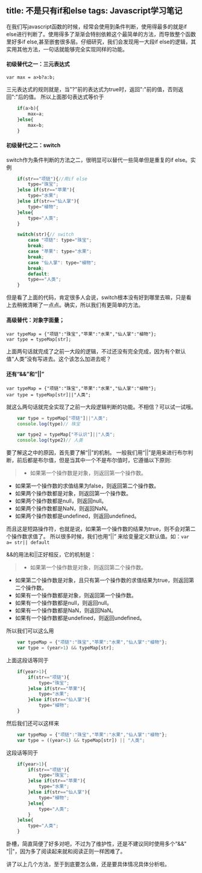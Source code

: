title: 不是只有if和else
tags: Javascript学习笔记
---

在我们写javascript函数的时候，经常会使用到条件判断，使用得最多的就是if else进行判断了。使用得多了渐渐会特别依赖这个最简单的方法，而导致整个函数里好多if else,甚至嵌套很多层。仔细研究，我们会发现用一大段if else的逻辑，其实用其他方法，一句话就能够完全实现同样的功能。

#### 初级替代之一：三元表达式
    
    var max = a>b?a:b;

三元表达式的规则就是，当"?"前的表达式为true时，返回":"前的值，否则返回":"后的值。
所以上面那句表达式等价于
```javascript
    if(a>b){
        max=a;
    }else{
        max=b;
    }
```
#### 初级替代之二：switch

switch作为条件判断的方法之二，很明显可以替代一些简单但是重复的if else。实例
```javascript
    if(str=="项链"){//用if else
        type="珠宝";
    }else if(str=="苹果"){
        type="水果";
    }else if(str=="仙人掌"){
        type="植物";
    }else{
        type="人类";
    }

    switch(str){// switch
        case "项链": type="珠宝";
        break;
        case "苹果": type="水果";
        break;
        case "仙人掌": type="植物";
        break;
        default:
        type=="人类";
    }
```
但是看了上面的代码，肯定很多人会说，switch根本没有好到哪里去嘛，只是看上去稍微清晰了一点点。确实，所以我们有更简单的方法。

#### 高级替代：对象字面量；
    
    var typeMap = {"项链":"珠宝","苹果":"水果","仙人掌":"植物"};
    var type = typeMap[str];

上面两句话就完成了之前一大段的逻辑，不过还没有完全完成，因为有个默认值“人类”没有写进去。这个该怎么加进去呢？

#### 还有“&&”和“||”
    var typeMap = {"项链":"珠宝","苹果":"水果","仙人掌":"植物"};
    var type = typeMap[str]||"人类";

就这么两句话就完全实现了之前一大段逻辑判断的功能。不相信？可以试一试哦。
```javascript
    var type = typeMap["项链"]||"人类";
    console.log(type)// 珠宝

    var type2 = typeMap["不认识"]||"人类";
    console.log(type2)// 人类
```

要了解这之中的原因，首先要了解“||”的机制。
一般我们用“||”是用来进行布尔判断，前后都是布尔值，但是当其中一个不是布尔值时，它遵循以下原则:
>- 如果第一个操作数是对象，则返回第一个操作数。
- 如果第一个操作数的求值结果为false，则返回第二个操作数。
- 如果两个操作数都是对象，则返回第一个操作数。
- 如果两个操作数都是null，则返回null。
- 如果两个操作数都是NaN，则返回NaN。
- 如果两个操作数都是undefined，则返回undefined。

而且这是短路操作符，也就是说，如果第一个操作数的结果为true，则不会对第二个操作数求值了。
所以很多时候，我们也用“||” 来给变量定义默认值。如：`var a= str|| default`

&&的用法和||正好相反，它的机制是：
>- 如果第一个操作数是对象，则返回第二个操作数。
- 如果第二个操作数是对象，且只有第一个操作数的求值结果为true，则返回第二个操作数。
- 如果有一个操作数都是对象，则返回第一个操作数。
- 如果有一个操作数都是null，则返回null。
- 如果有一个操作数都是NaN，则返回NaN。
- 如果有一个操作数都是undefined，则返回undefined。

所以我们可以这么用
```javascript
    var typeMap = {"项链":"珠宝","苹果":"水果","仙人掌":"植物"};
    var type = (year>1) && typeMap[str];
```
上面这段话等同于
```javascript
    if(year>1){
        if(str=="项链"){
            type="珠宝";
        }else if(str=="苹果"){
            type="水果";
        }else if(str=="仙人掌"){
            type="植物";
    }
```
然后我们还可以这样来
```javascript
    var typeMap = {"项链":"珠宝","苹果":"水果","仙人掌":"植物"};
    var type = ((year>1) && typeMap[str]) || "人类";
```
这段话等同于
```javascript
    if(year>1){
        if(str=="项链"){
            type="珠宝";
        }else if(str=="苹果"){
            type="水果";
        }else if(str=="仙人掌"){
            type="植物";
        }else{
            type="人类";
        }
    }else{
        type="人类";
    }
```
卧槽，简直简便了好多对吧，不过为了维护性，还是不建议同时使用多个"&&" "||"，因为多了阅读起来就和阅读正则一样困难了。


讲了以上几个方法，至于到底要怎么做，还是要具体情况具体分析啦。